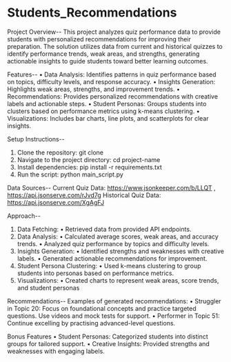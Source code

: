 # Students_Recommendations
Project Overview-- 
This project analyzes quiz performance data to provide students with personalized recommendations for improving their preparation. The solution utilizes data from current and historical quizzes to identify performance trends, weak areas, and strengths, generating actionable insights to guide students toward better learning outcomes.

Features-- 
• Data Analysis: Identifies patterns in quiz performance based on topics, difficulty levels, and response accuracy.
• Insights Generation: Highlights weak areas, strengths, and improvement trends.
• Recommendations: Provides personalized recommendations with creative labels and actionable steps.
• Student Personas: Groups students into clusters based on performance metrics using k-means clustering.
• Visualizations: Includes bar charts, line plots, and scatterplots for clear insights.

Setup Instructions-- 
1) Clone the repository:   git clone <repository-link>
2) Navigate to the project directory:   cd project-name
3) Install dependencies: pip install -r requirements.txt
4) Run the script: python main_script.py

Data Sources-- 
Current Quiz Data: https://www.jsonkeeper.com/b/LLQT ,  https://api.jsonserve.com/rJvd7g 
Historical Quiz Data: https://api.jsonserve.com/XgAgFJ

Approach-- 
1) Data Fetching:
   • Retrieved data from provided API endpoints.
2) Data Analysis:
   • Calculated average scores, weak areas, and accuracy trends.
   • Analyzed quiz performance by topics and difficulty levels.
3) Insights Generation:
   • Identified strengths and weaknesses with creative labels.
   • Generated actionable recommendations for improvement.
4) Student Persona Clustering:
   • Used k-means clustering to group students into personas based on performance metrics.
5) Visualizations:
   • Created charts to represent weak areas, score trends, and student personas

Recommendations-- 
Examples of generated recommendations:
   • Struggler in Topic 20: Focus on foundational concepts and practice targeted questions. Use videos and mock tests for support.
   • Performer in Topic 51: Continue excelling by practising advanced-level questions.

Bonus Features
   • Student Personas: Categorized students into distinct groups for tailored support.
   • Creative Insights: Provided strengths and weaknesses with engaging labels.
